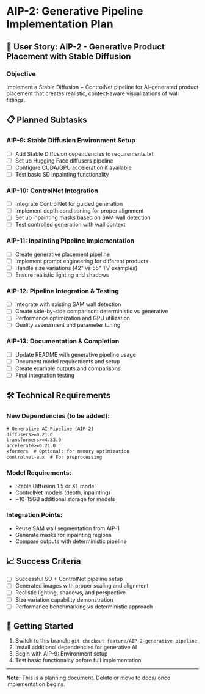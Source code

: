 # AIP-2: Generative Pipeline Implementation Plan

## 🎯 User Story: AIP-2 - Generative Product Placement with Stable Diffusion

### Objective
Implement a Stable Diffusion + ControlNet pipeline for AI-generated product placement that creates realistic, context-aware visualizations of wall fittings.

## 📋 Planned Subtasks

### AIP-9: Stable Diffusion Environment Setup
- [ ] Add Stable Diffusion dependencies to requirements.txt
- [ ] Set up Hugging Face diffusers pipeline
- [ ] Configure CUDA/GPU acceleration if available
- [ ] Test basic SD inpainting functionality

### AIP-10: ControlNet Integration
- [ ] Integrate ControlNet for guided generation
- [ ] Implement depth conditioning for proper alignment
- [ ] Set up inpainting masks based on SAM wall detection
- [ ] Test controlled generation with wall context

### AIP-11: Inpainting Pipeline Implementation
- [ ] Create generative placement pipeline
- [ ] Implement prompt engineering for different products
- [ ] Handle size variations (42" vs 55" TV examples)
- [ ] Ensure realistic lighting and shadows

### AIP-12: Pipeline Integration & Testing
- [ ] Integrate with existing SAM wall detection
- [ ] Create side-by-side comparison: deterministic vs generative
- [ ] Performance optimization and GPU utilization
- [ ] Quality assessment and parameter tuning

### AIP-13: Documentation & Completion
- [ ] Update README with generative pipeline usage
- [ ] Document model requirements and setup
- [ ] Create example outputs and comparisons
- [ ] Final integration testing

## 🛠️ Technical Requirements

### New Dependencies (to be added):
```txt
# Generative AI Pipeline (AIP-2)
diffusers>=0.21.0
transformers>=4.33.0
accelerate>=0.21.0
xformers  # Optional: for memory optimization
controlnet-aux  # For preprocessing
```

### Model Requirements:
- Stable Diffusion 1.5 or XL model
- ControlNet models (depth, inpainting)
- ~10-15GB additional storage for models

### Integration Points:
- Reuse SAM wall segmentation from AIP-1
- Generate masks for inpainting regions
- Compare outputs with deterministic pipeline

## 📈 Success Criteria
- [ ] Successful SD + ControlNet pipeline setup
- [ ] Generated images with proper scaling and alignment
- [ ] Realistic lighting, shadows, and perspective
- [ ] Size variation capability demonstration
- [ ] Performance benchmarking vs deterministic approach

## 🚀 Getting Started
1. Switch to this branch: `git checkout feature/AIP-2-generative-pipeline`
2. Install additional dependencies for generative AI
3. Begin with AIP-9: Environment setup
4. Test basic functionality before full implementation

---
**Note:** This is a planning document. Delete or move to docs/ once implementation begins.